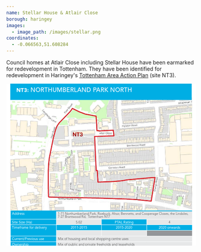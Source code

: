 ```yaml
---
name: Stellar House & Atlair Close 
borough: haringey
images:
  - image_path: /images/stellar.png
coordinates: 
  - -0.066563,51.608284
---
```

Council homes at Atlair Close including Stellar House have been earmarked for redevelopment in Tottenham. They have been identified for redevelopment in Haringey's [Tottenham Area Action Plan](https://www.haringey.gov.uk/sites/haringeygovuk/files/final_haringey_tottenham_aap_dtp_online.pdf) (site NT3). 

![](/images/stellar2.png)
